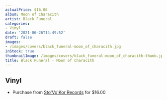```yaml
---
actualPrice: $16.00
album: Moon of Characith
artist: Black Funeral
categories:
- Vinyl
date: '2021-06-26T14:49:52'
draft: false
images:
- /images/covers/black_funeral-moon_of_characith.jpg
inStock: true
thumbnailImage: /images/covers/black_funeral-moon_of_characith-thumb.jpg
title: Black Funeral - Moon of Characith
---
```


## Vinyl
* Purchase from [Sto'Vo'Kor Records](https://stovokor-records.com/products/black-funeral-moon-of-characith) for $16.00
